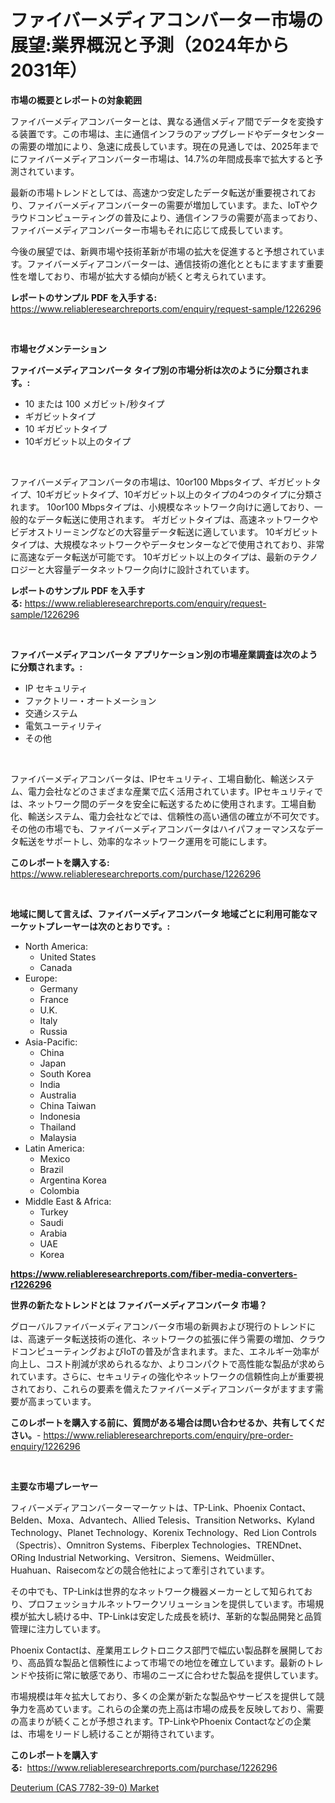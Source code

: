 <p><h1>ファイバーメディアコンバーター市場の展望:業界概況と予測（2024年から2031年）</h1></p><p><strong>市場の概要とレポートの対象範囲</strong></p>
<p><p>ファイバーメディアコンバーターとは、異なる通信メディア間でデータを変換する装置です。この市場は、主に通信インフラのアップグレードやデータセンターの需要の増加により、急速に成長しています。現在の見通しでは、2025年までにファイバーメディアコンバーター市場は、14.7%の年間成長率で拡大すると予測されています。</p><p>最新の市場トレンドとしては、高速かつ安定したデータ転送が重要視されており、ファイバーメディアコンバーターの需要が増加しています。また、IoTやクラウドコンピューティングの普及により、通信インフラの需要が高まっており、ファイバーメディアコンバーター市場もそれに応じて成長しています。</p><p>今後の展望では、新興市場や技術革新が市場の拡大を促進すると予想されています。ファイバーメディアコンバーターは、通信技術の進化とともにますます重要性を増しており、市場が拡大する傾向が続くと考えられています。</p></p>
<p><strong>レポートのサンプル PDF を入手する:</strong> <a href="https://www.reliableresearchreports.com/enquiry/request-sample/1226296">https://www.reliableresearchreports.com/enquiry/request-sample/1226296</a></p>
<p>&nbsp;</p>
<p><strong>市場セグメンテーション</strong></p>
<p><strong>ファイバーメディアコンバータ タイプ別の市場分析は次のように分類されます。:</strong></p>
<p><ul><li>10 または 100 メガビット/秒タイプ</li><li>ギガビットタイプ</li><li>10 ギガビットタイプ</li><li>10ギガビット以上のタイプ</li></ul></p>
<p>&nbsp;</p>
<p><p>ファイバーメディアコンバータの市場は、10or100 Mbpsタイプ、ギガビットタイプ、10ギガビットタイプ、10ギガビット以上のタイプの4つのタイプに分類されます。 10or100 Mbpsタイプは、小規模なネットワーク向けに適しており、一般的なデータ転送に使用されます。 ギガビットタイプは、高速ネットワークやビデオストリーミングなどの大容量データ転送に適しています。 10ギガビットタイプは、大規模なネットワークやデータセンターなどで使用されており、非常に高速なデータ転送が可能です。 10ギガビット以上のタイプは、最新のテクノロジーと大容量データネットワーク向けに設計されています。</p></p>
<p><strong>レポートのサンプル PDF を入手する:</strong>&nbsp;<a href="https://www.reliableresearchreports.com/enquiry/request-sample/1226296">https://www.reliableresearchreports.com/enquiry/request-sample/1226296</a></p>
<p>&nbsp;</p>
<p><strong> ファイバーメディアコンバータ アプリケーション別の市場産業調査は次のように分類されます。:</strong></p>
<p><ul><li>IP セキュリティ</li><li>ファクトリー・オートメーション</li><li>交通システム</li><li>電気ユーティリティ</li><li>その他</li></ul></p>
<p>&nbsp;</p>
<p><p>ファイバーメディアコンバータは、IPセキュリティ、工場自動化、輸送システム、電力会社などのさまざまな産業で広く活用されています。IPセキュリティでは、ネットワーク間のデータを安全に転送するために使用されます。工場自動化、輸送システム、電力会社などでは、信頼性の高い通信の確立が不可欠です。その他の市場でも、ファイバーメディアコンバータはハイパフォーマンスなデータ転送をサポートし、効率的なネットワーク運用を可能にします。</p></p>
<p><strong>このレポートを購入する:</strong>&nbsp; <a href="https://www.reliableresearchreports.com/purchase/1226296">https://www.reliableresearchreports.com/purchase/1226296</a></p>
<p>&nbsp;</p>
<p><strong>地域に関して言えば、ファイバーメディアコンバータ 地域ごとに利用可能なマーケットプレーヤーは次のとおりです。:</strong></p>
<p><ul>
    <li>
        North America:
        <ul>
            <li>United States</li>
            <li>Canada</li>
        </ul>
    </li>
    <li>
        Europe:
        <ul>
            <li>Germany</li>
            <li>France</li>
            <li>U.K.</li>
            <li>Italy</li>
            <li>Russia</li>
        </ul>
    </li>
    <li>
        Asia-Pacific:
        <ul>
            <li>China</li>
            <li>Japan</li>
            <li>South Korea</li>
            <li>India</li>
            <li>Australia</li>
            <li>China Taiwan</li>
            <li>Indonesia</li>
            <li>Thailand</li>
            <li>Malaysia</li>
        </ul>
    </li>
    <li>
        Latin America:
        <ul>
            <li>Mexico</li>
            <li>Brazil</li>
            <li>Argentina Korea</li>
            <li>Colombia</li>
        </ul>
    </li>
    <li>
        Middle East & Africa:
        <ul>
            <li>Turkey</li>
            <li>Saudi</li>
            <li>Arabia</li>
            <li>UAE</li>
            <li>Korea</li>
        </ul>
    </li>
    </ul></p>
<p><strong><a href="https://www.reliableresearchreports.com/fiber-media-converters-r1226296">https://www.reliableresearchreports.com/fiber-media-converters-r1226296</a></strong>&nbsp;</p>
<p><strong>世界の新たなトレンドとは ファイバーメディアコンバータ 市場？</strong></p>
<p><p>グローバルファイバーメディアコンバータ市場の新興および現行のトレンドには、高速データ転送技術の進化、ネットワークの拡張に伴う需要の増加、クラウドコンピューティングおよびIoTの普及が含まれます。また、エネルギー効率が向上し、コスト削減が求められるなか、よりコンパクトで高性能な製品が求められています。さらに、セキュリティの強化やネットワークの信頼性向上が重要視されており、これらの要素を備えたファイバーメディアコンバータがますます需要が高まっています。</p></p>
<p><strong>このレポートを購入する前に、質問がある場合は問い合わせるか、共有してください。</strong>- <a href="https://www.reliableresearchreports.com/enquiry/pre-order-enquiry/1226296">https://www.reliableresearchreports.com/enquiry/pre-order-enquiry/1226296</a></p>
<p>&nbsp;</p>
<p><strong>主要な市場プレーヤー</strong></p>
<p><p>フィバーメディアコンバーターマーケットは、TP-Link、Phoenix Contact、Belden、Moxa、Advantech、Allied Telesis、Transition Networks、Kyland Technology、Planet Technology、Korenix Technology、Red Lion Controls（Spectris）、Omnitron Systems、Fiberplex Technologies、TRENDnet、ORing Industrial Networking、Versitron、Siemens、Weidmüller、Huahuan、Raisecomなどの競合他社によって牽引されています。</p><p>その中でも、TP-Linkは世界的なネットワーク機器メーカーとして知られており、プロフェッショナルネットワークソリューションを提供しています。市場規模が拡大し続ける中、TP-Linkは安定した成長を続け、革新的な製品開発と品質管理に注力しています。</p><p>Phoenix Contactは、産業用エレクトロニクス部門で幅広い製品群を展開しており、高品質な製品と信頼性によって市場での地位を確立しています。最新のトレンドや技術に常に敏感であり、市場のニーズに合わせた製品を提供しています。</p><p>市場規模は年々拡大しており、多くの企業が新たな製品やサービスを提供して競争力を高めています。これらの企業の売上高は市場の成長を反映しており、需要の高まりが続くことが予想されます。TP-LinkやPhoenix Contactなどの企業は、市場をリードし続けることが期待されています。</p></p>
<p><strong>このレポートを購入する:</strong>&nbsp;&nbsp;<a href="https://www.reliableresearchreports.com/purchase/1226296">https://www.reliableresearchreports.com/purchase/1226296</a></p>
<p><p><a href="https://changeable-paste-463.notion.site/Deuterium-CAS-7782-39-0-Market-Analysis-Its-CAGR-Market-Segmentation-and-Global-Industry-Overvie-0a5d732bec654b07a23d1aab38b63178">Deuterium (CAS 7782-39-0) Market</a></p></p>
